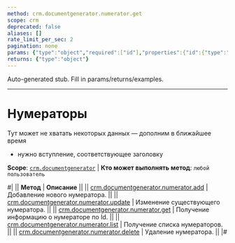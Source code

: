 ```yaml
---
method: crm.documentgenerator.numerator.get
scope: crm
deprecated: false
aliases: []
rate_limit_per_sec: 2
pagination: none
params: {"type":"object","required":["id"],"properties":{"id":{"type":"integer"}}}
returns: {"type":"object"}
---
```


Auto-generated stub. Fill in params/returns/examples.

---

# Нумераторы



Тут может не хватать некоторых данных — дополним в ближайшее время







- нужно вступление, соответствующее заголовку







**Scope**: [`crm.documentgenerator`](../../../scopes/permissions.md) | **Кто может выполнять метод**: `любой пользователь`



#|
|| **Метод** | **Описание** ||
|| [crm.documentgenerator.numerator.add](./crm-document-generator-numerator-add.md) | Добавление нового нумератора. ||
|| [crm.documentgenerator.numerator.update](./crm-document-generator-numerator-update.md) | Изменение существующего нумератора. ||
|| [crm.documentgenerator.numerator.get](./crm-document-generator-numerator-get.md) | Получение информацию о нумераторе по Id. ||
|| [crm.documentgenerator.numerator.list](./crm-document-generator-numerator-list.md) | Получение списка нумераторов. ||
|| [crm.documentgenerator.numerator.delete](./crm-document-generator-numerator-delete.md) | Удаление нумератора. ||
|#

